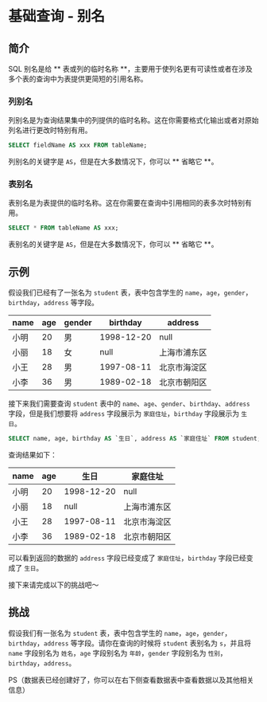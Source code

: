 # 基础查询 - 别名

## 简介

SQL 别名是给 ** 表或列的临时名称 **，主要用于使列名更有可读性或者在涉及多个表的查询中为表提供更简短的引用名称。

### 列别名

列别名是为查询结果集中的列提供的临时名称。这在你需要格式化输出或者对原始列名进行更改时特别有用。

```sql
SELECT fieldName AS xxx FROM tableName;
```

列别名的关键字是 `AS`，但是在大多数情况下，你可以 ** 省略它 **。

### 表别名

表别名是为表提供的临时名称。这在你需要在查询中引用相同的表多次时特别有用。

```sql
SELECT * FROM tableName AS xxx;
```

表别名的关键字是 `AS`，但是在大多数情况下，你可以 ** 省略它 **。

## 示例

假设我们已经有了一张名为 `student` 表，表中包含学生的 `name`，`age`，`gender`，`birthday`，`address` 等字段。

| name | age | gender | birthday   | address      |
| ---- | --- | ------ | ---------- | ------------ |
| 小明 | 20  | 男     | 1998-12-20 | null         |
| 小丽 | 18  | 女     | null       | 上海市浦东区 |
| 小王 | 28  | 男     | 1997-08-11 | 北京市海淀区 |
| 小李 | 36  | 男     | 1989-02-18 | 北京市朝阳区 |

接下来我们需要查询 `student` 表中的 `name`、`age`、`gender`、`birthday`、`address` 字段，但是我们想要将 `address` 字段展示为 `家庭住址`，`birthday` 字段展示为 `生日`。

```sql
SELECT name, age, birthday AS `生日`, address AS `家庭住址` FROM student;
```

查询结果如下：

| name | age | 生日       | 家庭住址     |
| ---- | --- | ---------- | ------------ |
| 小明 | 20  | 1998-12-20 | null         |
| 小丽 | 18  | null       | 上海市浦东区 |
| 小王 | 28  | 1997-08-11 | 北京市海淀区 |
| 小李 | 36  | 1989-02-18 | 北京市朝阳区 |

可以看到返回的数据的 `address` 字段已经变成了 `家庭住址`，`birthday` 字段已经变成了 `生日`。

接下来请完成以下的挑战吧～

## 挑战

假设我们有一张名为 `student` 表，表中包含学生的 `name`，`age`，`gender`，`birthday`，`address` 等字段。请你在查询的时候将 `student` 表别名为 `s`，并且将 `name` 字段别名为 `姓名`，`age` 字段别名为 `年龄`，`gender` 字段别名为 `性别`，`birthday`，`address`。

PS（数据表已经创建好了，你可以在右下侧查看数据表中查看数据以及其他相关信息）

